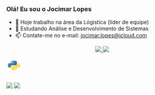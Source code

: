 ### Olá! Eu sou o Jocimar Lopes

- 🔭 Hoje trabalho na área da Lógistica (líder de equipe)
- 🌱 Estudando Análise e Desenvolvimento de Sistemas
- 📫 Contate-me no e-mail: jocimar.lopes@icloud.com

<div align="center">
  <a href="https://github.com/jocimarlopess">
  <img height="180em" src="https://github-readme-stats.vercel.app/api?username=jocimarlopess&show_icons=true&theme=dark&include_all_commits=true&count_private=true"/>
  <img height="180em" src="https://github-readme-stats.vercel.app/api/top-langs/?username=jocimarlopess&layout=compact&langs_count=7&theme=dark"/>
</div>

<div style="display: inline_block"><br>
  <img align="center" alt="jocimarlopess-Python" height="30" width="40" src="https://raw.githubusercontent.com/devicons/devicon/master/icons/python/python-original.svg">
</div>

 ##
 
<div> 
  <a href="https://www.instagram.com/jocimar_lopess" target="_blank"><img src="https://img.shields.io/badge/-Instagram-%23E4405F?style=for-the-badge&logo=instagram&logoColor=white" target="_blank"></a>
  <a href="https://https://https://www.linkedin.com/in/jocimar-lopes-7a84a9220/#experience" target="_blank"><img src="https://img.shields.io/badge/-LinkedIn-%230077B5?style=for-the-badge&logo=linkedin&logoColor=white" target="_blank"></a> 
 
